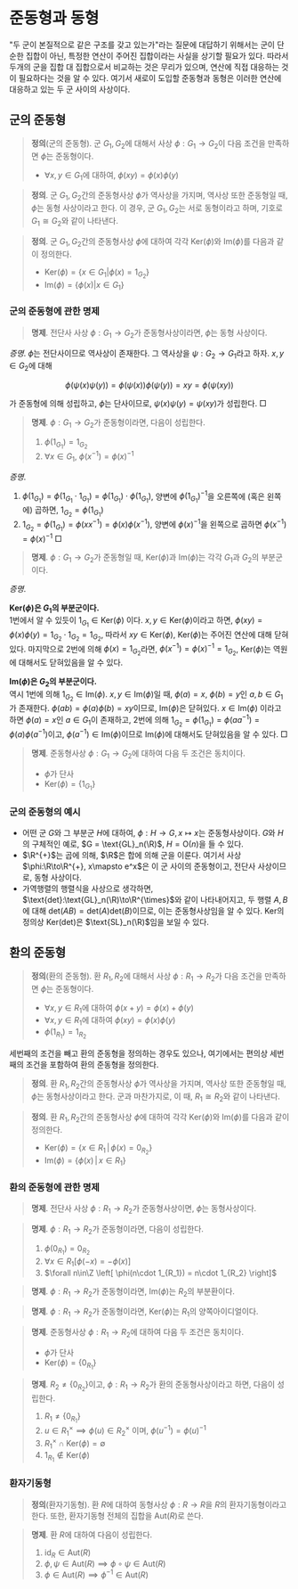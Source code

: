 <!---
title: '준동형과 동형'
category: Algebra
language: Korean
--->

# 준동형과 동형

"두 군이 본질적으로 같은 구조를 갖고 있는가"라는 질문에 대답하기 위해서는
군이 단순한 집합이 아닌, 특정한 연산이 주어진 집합이라는 사실을 상기할 필요가
있다. 따라서 두개의 군을 집합 대 집합으로서 비교하는 것은 무리가 있으며,
연산에 직접 대응하는 것이 필요하다는 것을 알 수 있다. 여기서 새로이 도입할
준동형과 동형은 이러한 연산에 대응하고 있는 두 군 사이의 사상이다.

## 군의 준동형

> **정의**(군의 준동형). 군 $G_1, G_2$에 대해서 사상 $\phi: G_1 \to G_2$이
> 다음 조건을 만족하면 $\phi$는 준동형이다.
>
> - $\forall x,y \in G_1$에 대하여, $\phi(xy) = \phi(x)\phi(y)$

> **정의**. 군 $G_1, G_2$간의 준동형사상 $\phi$가 역사상을 가지며,
> 역사상 또한 준동형일 때, $\phi$는 동형 사상이라고 한다.
> 이 경우, 군 $G_1, G_2$는 서로 동형이라고 하며, 기호로
> $G_1\cong G_2$와 같이 나타낸다.

> **정의**. 군 $G_1, G_2$간의 준동형사상 $\phi$에 대하여 각각
> $\text{Ker}(\phi)$와 $\text{Im}(\phi)$를 다음과 같이 정의한다.
> 
> - $\text{Ker}(\phi) = \left\{x\in G_1 | \phi(x) = 1_{G_2}\right\}$
> - $\text{Im}(\phi) = \left\{\phi(x)|x\in G_1\right\}$

### 군의 준동형에 관한 명제

> **명제**. 전단사 사상 $\phi:G_1 \to G_2$가 준동형사상이라면,
> $\phi$는 동형 사상이다.

*증명*. $\phi$는 전단사이므로 역사상이 존재한다. 그 역사상을
$\psi: G_2 \to G_1$라고 하자. $x,y\in G_2$에 대해

$$
\phi(\psi(x)\psi(y)) = \phi(\psi(x))\phi(\psi(y)) = xy = \phi(\psi(xy))
$$

가 준동형에 의해 성립하고, $\phi$는 단사이므로, $\psi(x)\psi(y) = \psi(xy)$가
성립한다. □

> **명제**. $\phi:G_1\to G_2$가 준동형이라면, 다음이 성립한다.
> 
> 1. $\phi(1_{G_1}) = 1_{G_2}$
> 1. $\forall x\in G_1,\ \phi(x^{-1}) = {\phi(x)}^{-1}$

*증명*. 
1. $\phi(1_{G_1}) = \phi(1_{G_1}\cdot 1_{G_1}) = \phi(1_{G_1})\cdot\phi(1_{G_1})$,
양변에 $\phi(1_{G_1})^{-1}$을 오른쪽에 (혹은 왼쪽에) 곱하면, $1_{G_2} = \phi(1_{G_1})$
1. $1_{G_2} = \phi(1_{G_1}) = \phi(xx^{-1}) = \phi(x)\phi(x^{-1})$,
양변에 $\phi(x)^{-1}$을 왼쪽으로 곱하면 $\phi(x^{-1}) = {\phi(x)}^{-1}$ □

> **명제**. $\phi:G_1\to G_2$가 준동형일 때,
> $\text{Ker}(\phi)$과 $\text{Im}(\phi)$는 각각 $G_1$과 $G_2$의 부분군이다.

*증명*.

**$\text{Ker}(\phi)$은 $G_1$의 부분군이다.**  
1번에서 알 수 있듯이 $1_{G_1}\in\text{Ker}(\phi)$ 이다.
$x,y \in\text{Ker}(\phi)$이라고 하면, $\phi(xy) = \phi(x)\phi(y) = 1_{G_2}\cdot1_{G_2} = 1_{G_2}$,
따라서 $xy\in\text{Ker}(\phi)$, $\text{Ker}(\phi)$는 주어진 연산에 대해 닫혀있다.
마지막으로 2번에 의해 $\phi(x)=1_{G_2}$라면, $\phi(x^{-1}) = \phi(x)^{-1}=1_{G_2}$,
$\text{Ker}(\phi)$는 역원에 대해서도 닫혀있음을 알 수 있다.

**$\text{Im}(\phi)$은 $G_2$의 부분군이다.**  
역시 1번에 의해 $1_{G_{2}}\in\text{Im}(\phi)$. $x,y \in\text{Im}(\phi)$일 때, $\phi(a) = x$,
$\phi(b) = y$인 $a, b\in G_1$가 존재한다.
$\phi(ab)=\phi(a)\phi(b)=xy$이므로, $\text{Im}(\phi)$은 닫혀있다.
$x \in\text{Im}(\phi)$ 이라고 하면 $\phi(a)=x$인 $a\in G_1$이 존재하고, 2번에 의해
$1_{G_2} = \phi(1_{G_1}) = \phi(aa^{-1}) = \phi(a)\phi(a^{-1})$이고,
$\phi(a^{-1})\in \text{Im}(\phi)$이므로 $\text{Im}(\phi)$에 대해서도 닫혀있음을 알 수 있다. □

> **명제**. 준동형사상 $\phi: G_1\to G_2$에 대하여 다음 두 조건은 동치이다.
>
> - $\phi$가 단사
> - $\text{Ker}(\phi) = \left\{ 1_{G_1} \right\}$

### 군의 준동형의 예시

- 어떤 군 $G$와 그 부분군 $H$에 대하여, $\phi: H\to G, x\mapsto x$는
준동형사상이다. $G$와 $H$의 구체적인 예로, $G = \text{GL}_n(\R)$,
$H = \text{O}(n)$을 들 수 있다.
- $\R^{+}$는 곱에 의해, $\R$은 합에 의해 군을 이룬다.
여기서 사상 $\phi:\R\to\R^{+}, x\mapsto e^x$은 이 군 사이의 준동형이고,
전단사 사상이므로, 동형 사상이다.
- 가역행렬의 행렬식을 사상으로 생각하면,
$\text{det}:\text{GL}_n(\R)\to\R^{\times}$와 같이 나타내어지고,
두 행렬 $A, B$에 대해 $\text{det}(AB) = \text{det}(A)\text{det}(B)$이므로,
이는 준동형사상임을 알 수 있다. $\text{Ker}$의 정의상
$\text{Ker}(\text{det})$은 $\text{SL}_n(\R)$임을 보일 수 있다.

## 환의 준동형

> **정의**(환의 준동형). 환 $R_1, R_2$에 대해서 사상 $\phi: R_1\to R_2$가
> 다음 조건을 만족하면 $\phi$는 준동형이다.
>
> - $\forall x,y\in R_1$에 대하여 $\phi(x+y) = \phi(x) + \phi(y)$
> - $\forall x,y\in R_1$에 대하여 $\phi(xy) = \phi(x)\phi(y)$
> - $\phi(1_{R_1}) = 1_{R_2}$

세번째의 조건을 빼고 환의 준동형을 정의하는 경우도 있으나,
여기에서는 편의상 세번째의 조건을 포함하여 환의 준동형을 정의한다.

> **정의**. 환 $R_1, R_2$간의 준동형사상 $\phi$가 역사상을 가지며,
> 역사상 또한 준동형일 때, $\phi$는 동형사상이라고 한다.
> 군과 마찬가지로, 이 때, $R_1\cong R_2$와 같이 나타낸다.

> **정의**. 환 $R_1, R_2$간의 준동형사상 $\phi$에 대하여 각각
> $\text{Ker}(\phi)$와 $\text{Im}(\phi)$를 다음과 같이 정의한다.
> 
> - $\text{Ker}(\phi) = \left\{x\in R_1\,|\,\phi(x) = 0_{R_2}\right\}$
> - $\text{Im}(\phi) = \left\{\phi(x)\,|\,x\in R_1\right\}$

### 환의 준동형에 관한 명제

> **명제**. 전단사 사상 $\phi: R_1\to R_2$가 준동형사상이면,
> $\phi$는 동형사상이다.

> **명제**. $\phi:R_1\to R_2$가 준동형이라면, 다음이 성립한다.
> 
> 1. $\phi(0_{R_1}) = 0_{R_2}$
> 1. $\forall x\in R_1 \left[ \phi(-x) = -{\phi(x)}\right]$
> 1. $\forall n\in\Z \left[ \phi(n\cdot 1_{R_1}) = n\cdot 1_{R_2} \right]$

> **명제**. $\phi: R_1\to R_2$가 준동형이라면, $\text{Im}(\phi)$는
> $R_2$의 부분환이다.

> **명제**. $\phi: R_1\to R_2$가 준동형이라면, $\text{Ker}(\phi)$는
> $R_1$의 양쪽아이디얼이다.

> **명제**. 준동형사상 $\phi: R_1\to R_2$에 대하여 다음 두 조건은 동치이다.
>
> - $\phi$가 단사
> - $\text{Ker}(\phi) = \left\{ 0_{R_1} \right\}$

> **명제**. $R_2\neq \left\{ 0_{R_2} \right\}$이고, $\phi: R_1\to R_2$가 환의 준동형사상이라고
> 하면, 다음이 성립한다.
>
> 1. $R_1\neq \left\{ 0_{R_1} \right\}$
> 1. $u\in R_1^\times \implies \phi(u)\in R_2^\times$
>    이며, $\phi(u^{-1}) = \phi(u)^{-1}$
> 1. $R_1^\times\cap\text{Ker}(\phi) = \emptyset$
> 1. $1_{R_1}\notin \text{Ker}(\phi)$

### 환자기동형

> **정의**(환자기동형). 환 $R$에 대하여 동형사상 $\phi: R\to R$을
> $R$의 환자기동형이라고 한다. 또한, 환자기동형 전체의 집합을 $\text{Aut}(R)$로 쓴다.

> **명제**. 환 $R$에 대하여 다음이 성립한다.
>
> 1. $\text{id}_{R} \in \text{Aut}(R)$
> 1. $\phi, \psi \in \text{Aut}(R) \implies \phi\circ\psi\in\text{Aut}(R)$
> 1. $\phi \in \text{Aut}(R) \implies \phi^{-1}\in\text{Aut}(R)$

